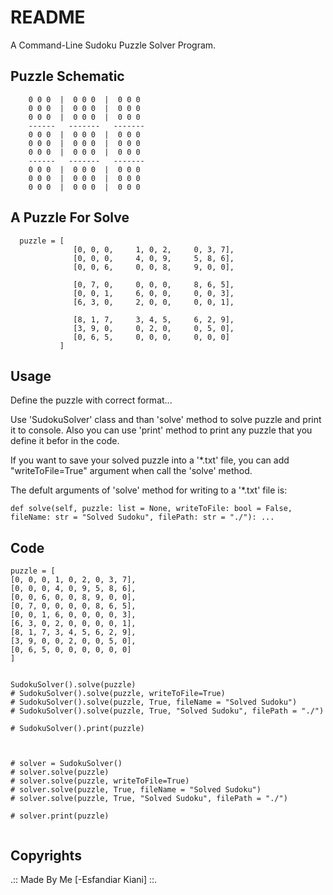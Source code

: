 # README

A Command-Line Sudoku Puzzle Solver Program.

## Puzzle Schematic
```
    0 0 0  |  0 0 0  |  0 0 0
    0 0 0  |  0 0 0  |  0 0 0
    0 0 0  |  0 0 0  |  0 0 0
    ------   -------   -------                               
    0 0 0  |  0 0 0  |  0 0 0
    0 0 0  |  0 0 0  |  0 0 0
    0 0 0  |  0 0 0  |  0 0 0
    ------   -------   -------                               
    0 0 0  |  0 0 0  |  0 0 0
    0 0 0  |  0 0 0  |  0 0 0
    0 0 0  |  0 0 0  |  0 0 0
```




## A Puzzle For Solve
```
  puzzle = [
              [0, 0, 0,     1, 0, 2,     0, 3, 7],
              [0, 0, 0,     4, 0, 9,     5, 8, 6],
              [0, 0, 6,     0, 0, 8,     9, 0, 0],

              [0, 7, 0,     0, 0, 0,     8, 6, 5],
              [0, 0, 1,     6, 0, 0,     0, 0, 3],
              [6, 3, 0,     2, 0, 0,     0, 0, 1],

              [8, 1, 7,     3, 4, 5,     6, 2, 9],
              [3, 9, 0,     0, 2, 0,     0, 5, 0],
              [0, 6, 5,     0, 0, 0,     0, 0, 0]
           ]
```

## Usage

Define the puzzle with correct format...

Use 'SudokuSolver' class and than 'solve' method to solve puzzle and print it to console.
Also you can use 'print' method to print any puzzle that you define it befor in the code.

If you want to save your solved puzzle into a '*.txt' file, you can add "writeToFile=True" argument when call the 'solve' method.

The defult arguments of 'solve' method for writing to a '*.txt' file is: 
```
def solve(self, puzzle: list = None, writeToFile: bool = False, fileName: str = "Solved Sudoku", filePath: str = "./"): ...
```

## Code

```
puzzle = [
[0, 0, 0, 1, 0, 2, 0, 3, 7],
[0, 0, 0, 4, 0, 9, 5, 8, 6],
[0, 0, 6, 0, 0, 8, 9, 0, 0],
[0, 7, 0, 0, 0, 0, 8, 6, 5],
[0, 0, 1, 6, 0, 0, 0, 0, 3],
[6, 3, 0, 2, 0, 0, 0, 0, 1],
[8, 1, 7, 3, 4, 5, 6, 2, 9],
[3, 9, 0, 0, 2, 0, 0, 5, 0],
[0, 6, 5, 0, 0, 0, 0, 0, 0]
]


SudokuSolver().solve(puzzle)
# SudokuSolver().solve(puzzle, writeToFile=True)
# SudokuSolver().solve(puzzle, True, fileName = "Solved Sudoku")
# SudokuSolver().solve(puzzle, True, "Solved Sudoku", filePath = "./")

# SudokuSolver().print(puzzle)



# solver = SudokuSolver()
# solver.solve(puzzle)
# solver.solve(puzzle, writeToFile=True)
# solver.solve(puzzle, True, fileName = "Solved Sudoku")
# solver.solve(puzzle, True, "Solved Sudoku", filePath = "./")

# solver.print(puzzle)


```

## Copyrights

.:: Made By Me [-Esfandiar Kiani] ::.

